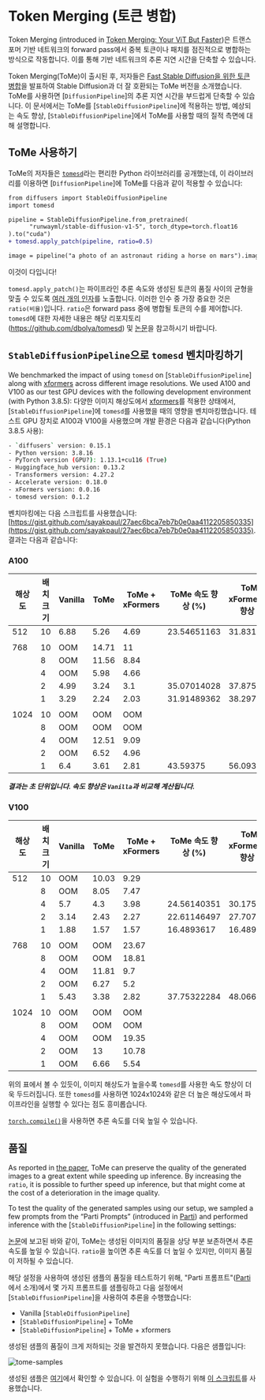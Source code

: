 <!--Copyright 2023 The HuggingFace Team. All rights reserved.

Licensed under the Apache License, Version 2.0 (the "License"); you may not use this file except in compliance with
the License. You may obtain a copy of the License at

http://www.apache.org/licenses/LICENSE-2.0

Unless required by applicable law or agreed to in writing, software distributed under the License is distributed on
an "AS IS" BASIS, WITHOUT WARRANTIES OR CONDITIONS OF ANY KIND, either express or implied. See the License for the
specific language governing permissions and limitations under the License.
-->

# Token Merging (토큰 병합)

Token Merging (introduced in [Token Merging: Your ViT But Faster](https://arxiv.org/abs/2210.09461))은 트랜스포머 기반 네트워크의 forward pass에서 중복 토큰이나 패치를 점진적으로 병합하는 방식으로 작동합니다. 이를 통해 기반 네트워크의 추론 지연 시간을 단축할 수 있습니다.

Token Merging(ToMe)이 출시된 후, 저자들은 [Fast Stable Diffusion을 위한 토큰 병합](https://arxiv.org/abs/2303.17604)을 발표하여 Stable Diffusion과 더 잘 호환되는 ToMe 버전을 소개했습니다. ToMe를 사용하면 [`DiffusionPipeline`]의 추론 지연 시간을 부드럽게 단축할 수 있습니다. 이 문서에서는 ToMe를 [`StableDiffusionPipeline`]에 적용하는 방법, 예상되는 속도 향상, [`StableDiffusionPipeline`]에서 ToMe를 사용할 때의 질적 측면에 대해 설명합니다.

## ToMe 사용하기

ToMe의 저자들은 [`tomesd`](https://github.com/dbolya/tomesd)라는 편리한 Python 라이브러리를 공개했는데, 이 라이브러리를 이용하면 [`DiffusionPipeline`]에 ToMe를 다음과 같이 적용할 수 있습니다:

```diff
from diffusers import StableDiffusionPipeline
import tomesd

pipeline = StableDiffusionPipeline.from_pretrained(
      "runwayml/stable-diffusion-v1-5", torch_dtype=torch.float16
).to("cuda")
+ tomesd.apply_patch(pipeline, ratio=0.5)

image = pipeline("a photo of an astronaut riding a horse on mars").images[0]
```

이것이 다입니다!

`tomesd.apply_patch()`는 파이프라인 추론 속도와 생성된 토큰의 품질 사이의 균형을 맞출 수 있도록 [여러 개의 인자](https://github.com/dbolya/tomesd#usage)를 노출합니다. 이러한 인수 중 가장 중요한 것은 `ratio(비율)`입니다. `ratio`은 forward pass 중에 병합될 토큰의 수를 제어합니다. `tomesd`에 대한 자세한 내용은 해당 리포지토리(https://github.com/dbolya/tomesd) 및 [논문](https://arxiv.org/abs/2303.17604)을 참고하시기 바랍니다.

## `StableDiffusionPipeline`으로 `tomesd` 벤치마킹하기

We benchmarked the impact of using `tomesd` on [`StableDiffusionPipeline`] along with [xformers](https://huggingface.co/docs/diffusers/optimization/xformers) across different image resolutions. We used A100 and V100 as our test GPU devices with the following development environment (with Python 3.8.5):
다양한 이미지 해상도에서 [xformers](https://huggingface.co/docs/diffusers/optimization/xformers)를 적용한 상태에서, [`StableDiffusionPipeline`]에 `tomesd`를 사용했을 때의 영향을 벤치마킹했습니다. 테스트 GPU 장치로 A100과 V100을 사용했으며 개발 환경은 다음과 같습니다(Python 3.8.5 사용):

```bash
- `diffusers` version: 0.15.1
- Python version: 3.8.16
- PyTorch version (GPU?): 1.13.1+cu116 (True)
- Huggingface_hub version: 0.13.2
- Transformers version: 4.27.2
- Accelerate version: 0.18.0
- xFormers version: 0.0.16
- tomesd version: 0.1.2
```

벤치마킹에는 다음 스크립트를 사용했습니다: [https://gist.github.com/sayakpaul/27aec6bca7eb7b0e0aa4112205850335](https://gist.github.com/sayakpaul/27aec6bca7eb7b0e0aa4112205850335). 결과는 다음과 같습니다:

### A100

| 해상도 | 배치 크기 | Vanilla | ToMe | ToMe + xFormers | ToMe 속도 향상 (%) | ToMe + xFormers 속도 향상 (%) |
| --- | --- | --- | --- | --- | --- | --- |
| 512 | 10 | 6.88 | 5.26 | 4.69 | 23.54651163 | 31.83139535 |
|  |  |  |  |  |  |  |
| 768 | 10 | OOM | 14.71 | 11 |  |  |
|  | 8 | OOM | 11.56 | 8.84 |  |  |
|  | 4 | OOM | 5.98 | 4.66 |  |  |
|  | 2 | 4.99 | 3.24 | 3.1 | 35.07014028 | 37.8757515 |
|  | 1 | 3.29 | 2.24 | 2.03 | 31.91489362 | 38.29787234 |
|  |  |  |  |  |  |  |
| 1024 | 10 | OOM | OOM | OOM |  |  |
|  | 8 | OOM | OOM | OOM |  |  |
|  | 4 | OOM | 12.51 | 9.09 |  |  |
|  | 2 | OOM | 6.52 | 4.96 |  |  |
|  | 1 | 6.4 | 3.61 | 2.81 | 43.59375 | 56.09375 |

***결과는 초 단위입니다. 속도 향상은 `Vanilla`과 비교해 계산됩니다.***

### V100

| 해상도 | 배치 크기 | Vanilla | ToMe | ToMe + xFormers | ToMe 속도 향상 (%) | ToMe + xFormers 속도 향상 (%) |
| --- | --- | --- | --- | --- | --- | --- |
| 512 | 10 | OOM | 10.03 | 9.29 |  |  |
|  | 8 | OOM | 8.05 | 7.47 |  |  |
|  | 4 | 5.7 | 4.3 | 3.98 | 24.56140351 | 30.1754386 |
|  | 2 | 3.14 | 2.43 | 2.27 | 22.61146497 | 27.70700637 |
|  | 1 | 1.88 | 1.57 | 1.57 | 16.4893617 | 16.4893617 |
|  |  |  |  |  |  |  |
| 768 | 10 | OOM | OOM | 23.67 |  |  |
|  | 8 | OOM | OOM | 18.81 |  |  |
|  | 4 | OOM | 11.81 | 9.7 |  |  |
|  | 2 | OOM | 6.27 | 5.2 |  |  |
|  | 1 | 5.43 | 3.38 | 2.82 | 37.75322284 | 48.06629834 |
|  |  |  |  |  |  |  |
| 1024 | 10 | OOM | OOM | OOM |  |  |
|  | 8 | OOM | OOM | OOM |  |  |
|  | 4 | OOM | OOM | 19.35 |  |  |
|  | 2 | OOM | 13 | 10.78 |  |  |
|  | 1 | OOM | 6.66 | 5.54 |  |  |

위의 표에서 볼 수 있듯이, 이미지 해상도가 높을수록 `tomesd`를 사용한 속도 향상이 더욱 두드러집니다. 또한 `tomesd`를 사용하면 1024x1024와 같은 더 높은 해상도에서 파이프라인을 실행할 수 있다는 점도 흥미롭습니다. 

[`torch.compile()`](https://huggingface.co/docs/diffusers/optimization/torch2.0)을 사용하면 추론 속도를 더욱 높일 수 있습니다. 

## 품질

As reported in [the paper](https://arxiv.org/abs/2303.17604), ToMe can preserve the quality of the generated images to a great extent while speeding up inference. By increasing the `ratio`, it is possible to further speed up inference, but that might come at the cost of a deterioration in the image quality. 

To test the quality of the generated samples using our setup, we sampled a few prompts from the “Parti Prompts” (introduced in [Parti](https://parti.research.google/)) and performed inference with the [`StableDiffusionPipeline`] in the following settings:

[논문](https://arxiv.org/abs/2303.17604)에 보고된 바와 같이, ToMe는 생성된 이미지의 품질을 상당 부분 보존하면서 추론 속도를 높일 수 있습니다. `ratio`을 높이면 추론 속도를 더 높일 수 있지만, 이미지 품질이 저하될 수 있습니다. 

해당 설정을 사용하여 생성된 샘플의 품질을 테스트하기 위해, "Parti 프롬프트"([Parti](https://parti.research.google/)에서 소개)에서 몇 가지 프롬프트를 샘플링하고 다음 설정에서 [`StableDiffusionPipeline`]을 사용하여 추론을 수행했습니다:

- Vanilla [`StableDiffusionPipeline`]
- [`StableDiffusionPipeline`] + ToMe
- [`StableDiffusionPipeline`] + ToMe + xformers

생성된 샘플의 품질이 크게 저하되는 것을 발견하지 못했습니다. 다음은 샘플입니다: 

![tome-samples](https://huggingface.co/datasets/diffusers/docs-images/resolve/main/tome/tome_samples.png)

생성된 샘플은 [여기](https://wandb.ai/sayakpaul/tomesd-results/runs/23j4bj3i?workspace=)에서 확인할 수 있습니다. 이 실험을 수행하기 위해 [이 스크립트](https://gist.github.com/sayakpaul/8cac98d7f22399085a060992f411ecbd)를 사용했습니다.